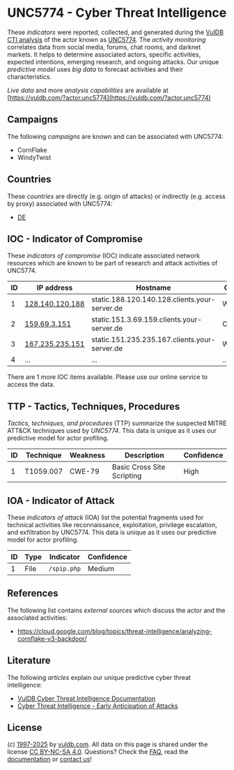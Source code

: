 # UNC5774 - Cyber Threat Intelligence

These _indicators_ were reported, collected, and generated during the [VulDB CTI analysis](https://vuldb.com/?kb.cti) of the actor known as [UNC5774](https://vuldb.com/?actor.unc5774). The _activity monitoring_ correlates data from social media, forums, chat rooms, and darknet markets. It helps to determine associated actors, specific activities, expected intentions, emerging research, and ongoing attacks. Our unique _predictive model_ uses _big data_ to forecast activities and their characteristics.

_Live data_ and more _analysis capabilities_ are available at [https://vuldb.com/?actor.unc5774](https://vuldb.com/?actor.unc5774)

## Campaigns

The following _campaigns_ are known and can be associated with UNC5774:

* CornFlake
* WindyTwist

## Countries

These _countries_ are directly (e.g. origin of attacks) or indirectly (e.g. access by proxy) associated with UNC5774:

* [DE](https://vuldb.com/?country.de)

## IOC - Indicator of Compromise

These _indicators of compromise_ (IOC) indicate associated network resources which are known to be part of research and attack activities of UNC5774.

ID | IP address | Hostname | Campaign | Confidence
-- | ---------- | -------- | -------- | ----------
1 | [128.140.120.188](https://vuldb.com/?ip.128.140.120.188) | static.188.120.140.128.clients.your-server.de | WindyTwist | High
2 | [159.69.3.151](https://vuldb.com/?ip.159.69.3.151) | static.151.3.69.159.clients.your-server.de | CornFlake | High
3 | [167.235.235.151](https://vuldb.com/?ip.167.235.235.151) | static.151.235.235.167.clients.your-server.de | WindyTwist | High
4 | ... | ... | ... | ...

There are 1 more IOC items available. Please use our online service to access the data.

## TTP - Tactics, Techniques, Procedures

_Tactics, techniques, and procedures_ (TTP) summarize the suspected MITRE ATT&CK techniques used by _UNC5774_. This data is unique as it uses our predictive model for actor profiling.

ID | Technique | Weakness | Description | Confidence
-- | --------- | -------- | ----------- | ----------
1 | T1059.007 | CWE-79 | Basic Cross Site Scripting | High

## IOA - Indicator of Attack

These _indicators of attack_ (IOA) list the potential fragments used for technical activities like reconnaissance, exploitation, privilege escalation, and exfiltration by UNC5774. This data is unique as it uses our predictive model for actor profiling.

ID | Type | Indicator | Confidence
-- | ---- | --------- | ----------
1 | File | `/spip.php` | Medium

## References

The following list contains _external sources_ which discuss the actor and the associated activities:

* https://cloud.google.com/blog/topics/threat-intelligence/analyzing-cornflake-v3-backdoor/

## Literature

The following _articles_ explain our unique predictive cyber threat intelligence:

* [VulDB Cyber Threat Intelligence Documentation](https://vuldb.com/?kb.cti)
* [Cyber Threat Intelligence - Early Anticipation of Attacks](https://www.scip.ch/en/?labs.20201022)

## License

(c) [1997-2025](https://vuldb.com/?kb.changelog) by [vuldb.com](https://vuldb.com/?kb.about). All data on this page is shared under the license [CC BY-NC-SA 4.0](https://creativecommons.org/licenses/by-nc-sa/4.0/). Questions? Check the [FAQ](https://vuldb.com/?kb.faq), read the [documentation](https://vuldb.com/?kb) or [contact us](https://vuldb.com/?contact)!

